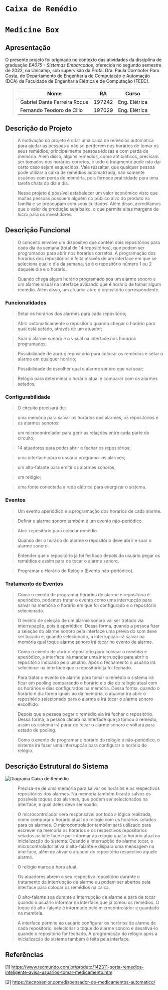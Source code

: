 # `Caixa de Remédio` 	
# `Medicine Box`

## Apresentação

O presente projeto foi originado no contexto das atividades da disciplina de graduação *EA075 - Sistemas Embarcados*, 
oferecida no segundo semestre de 2022, na Unicamp, sob supervisão da Profa. Dra. Paula Dornhofer Paro Costa, do Departamento de Engenharia de Computação e Automação (DCA) da Faculdade de Engenharia Elétrica e de Computação (FEEC).

> |Nome  | RA | Curso|
> |--|--|--|
> | Gabriel Dante Ferreira Roque  | 197242  | Eng. Elétrica|
> | Fernando Teodoro de Cillo | 197029  | Eng. Elétrica|


## Descrição do Projeto

> A motivação do projeto é criar uma caixa de remédios automática para ajudar as pessoas a não se perderem nos horários de tomar os seus remédios, principalmente pessoas idosas e com perda de memória. Além disso, alguns remédios, como antibióticos, precisam ser tomados nos horários corretos, e todo o tratamento pode não dar certo caso sejam esquecidos. Vale ressaltar, que qualquer pessoa pode utilizar a caixa de remédios automatizada, não somente usuários com perda de memória, pois fornece praticidade para uma tarefa chata do dia a dia.

> Nesse projeto é possível estabelecer um valor econômico visto que muitas pessoas possuem alguém do público alvo do produto na família e se preocupam com seus cuidados. Além disso, acreditamos que o valor de produção seja baixo, o que permite altas margens de lucro para os investidores.


## Descrição Funcional
 
> O conceito envolve um dispositvo que contém dois repositórios para cada dia da semana (total de 14 repositórios), que podem ser programados para abrir nos horários corretos. A programação dos horários dos repositórios é feita através de um interface em que se seleciona qual o dia da semana, se é o repositório número 1 ou 2 daquele dia e o horário.

> Quando chega algum horário programado soa um alarme sonoro e um alarme visual na interface avisando que é horário de tomar algum remédio. Além disso, um atuador abre o repositório correspondente.


### Funcionalidades

> Setar os horários dos alarmes para cada repositório;

> Abrir automaticamente o repositório quando chegar o horário para qual está setado, através de um atuador;

> Soar o alarme sonoro e o visual na interface nos horários programados;

> Possibilidade de abrir o repositório para colocar os remédios e setar o alarme em qualquer horário;

> Possibilidade de escolher qual o alarme sonoro que vai soar;

> Relógio para determinar o horário atual e comparar com os alarmes setados.


### Configurabilidade
> O circuito precisará de: 

> uma memória para salvar os horários dos alarmes, os repositórios e os alarmes sonoros; 

> um microcontrolador para gerir as relações entre cada parte do circuito; 

> 14 atuadores para poder abrir e fechar os repositórios;

> uma interface para o usuário programar os alarmes;

> um alto-falante para emitir os alarmes sonoros;

> um relógio; 

> uma fonte conectada à rede elétrica para energizar o sistema.


### Eventos

> Um evento aperiódico é a programação dos horários de cada alarme.

> Definir o alarme sonoro também é um evento não-periódico.

> Abrir repositório para colocar remédio.

> Quando der o horário do alarme o repositório deve abrir e soar o alarme sonoro.

> Entender que o repositório ja foi fechado depois do usuário pegar os remédios e assim para de tocar o alarme sonoro.

> Programar o Horário do Relógio (Evento não-periódico).

### Tratamento de Eventos

> Como o evento de programar horários de alarme e repositório é aperiódico, podemos tratar o evento como uma interrupção para salvar na memória o horário em que foi configurado e o repositório selecionado.

> O evento de seleção de um alarme sonoro vai ser tratado via interrupação, pois é aperiódico. Dessa forma, quando a pessoa fizer a seleção do alarme sonoro pela interface uma prévia do som deve ser tocado e, quando selecionado, a interrupção irá salvar na memória qual toque alarme sonoro irá tocar no evento de alarme.

> Como o evento de abrir o repositório para colocar o remédio é aperiódico, a interface irá mandar uma interrupção para abrir o repositório indicado pelo usuário. Após o fechamento o usuário irá selecionar na interface que o repositório já foi fechado.

> Para tratar o evento de alarme para tomar o remédio o sistema irá ficar em pooling comparando o horário e o dia do relógio atual com os horários e dias configurados na memória. Dessa forma, quando o horário e dia forem iguais ao da memória, o atuador irá abrir o repositório selecionado para o alarme e irá tocar o alarme sonoro escolhido.

> Depois que a pessoa pegar o remédio ela irá fechar o repositório. Dessa forma, a pessoa clicará na interface que já tomou o remédio, assim os sistema irá parar de tocar o alarme sonoro e voltará para estado de pooling.

> Como o evento de programar o horário do relógio é não-periódico, o sistema irá fazer uma interrupção para configurar o horário do relógio.
 

## Descrição Estrutural do Sistema
![Diagrama Caixa de Remédio](https://github.com/danteroque/ea075/blob/e8cf4e6888c433116a8870814cff056a95bfb77b/2022.2/caixaDeRemedio/Diagrama.drawio.png)

> Precisa-se de uma memória para salvar os horários e os respectivos repositórios dos alarmes. Na memória também ficarão salvos os possíveis toques dos alarmes, que podem ser selecionados na interface, e qual deles deve ser soado.

> O microcontrolador será responsável por toda a lógica realizada, como comparar o horário atual do relógio com os horários setados para os alarmes. O microcontrolador também será utilizado para escrever na memória os horários e os respectivos repositórios setados na interface e por informar ao relógio qual o horário atual na inicialização do sistema. Quando a interrupção do alarme tocar, o microcontrolador ativa o alto-falante e dispara uma mensagem na interface, além de ativar o atuador do repositório respectivo àquele alarme.

> O relógio marca a hora atual.

> Os atuadores abrem o seu respectivo repositório durante o tratamento da interrupção de alarme ou podem ser abertos pela interface para colocar os remédios na caixa.

> O alto-falante soa durante a interrupção de alarme e para de tocar quando o usuário informar na interface que já tomou os remédios. O toque do alto-falante é informado pelo microcontrolador e guardado na memória.

> A interface permite ao usuário configurar os horários de alarme de cada repositório, selecionar o toque do alarme sonoro e desativá-lo quando o repositório for fechado. A programação do relógio após a inicialização do sistema também é feita pela interface.

## Referências
[1] https://www.tecmundo.com.br/produto/142311-porta-remedios-inteligente-avisa-usuarios-tomar-medicamento.htm

[2] https://tecnosenior.com/dispensador-de-medicamentos-automatico/

